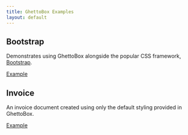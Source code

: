 ```yaml
---
title: GhettoBox Examples
layout: default
---
```


## Bootstrap

Demonstrates using GhettoBox alongside the popular CSS framework, [Bootstrap](http://getbootstrap.com).

[Example](bootstrap/)

## Invoice

An invoice document created using only the default styling provided in GhettoBox.

[Example](invoice/)